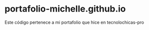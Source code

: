 # portafolio-michelle.github.io
Este código pertenece a mi portafolio que hice en tecnolochicas-pro 

